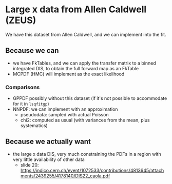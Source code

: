 # Large x data from Allen Caldwell (ZEUS)

We have this dataset from Allen Caldwell, and we can implement into the fit.

## Because we can

- we have FkTables, and we can apply the transfer matrix to a binned integrated
  DIS, to obtain the full forward map as an FkTable
- MCPDF (HMC) will implement as the exact likelihood

### Comparisons

- GPPDF possibly without this dataset (if it's not possible to accommodate for
  it in `lsqfitgp`)
- NNPDF: we can implement with an approximation
  - pseudodata: sampled with actual Poisson
  - chi2: computed as usual (with variances from the mean, plus systematics)

## Because we actually want

- the large x data DIS, very much constraining the PDFs in a region with very
  little availability of other data
  - slide 20:
    https://indico.cern.ch/event/1072533/contributions/4813645/attachments/2439255/4178140/DIS22_caola.pdf
